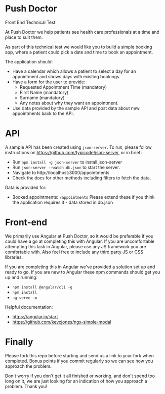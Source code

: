 # Push Doctor

Front End Technical Test

At Push Doctor we help patients see health care professionals at a time and place to suit them.

As part of this technical test we would like you to build a simple booking app, where a patient could pick a date and time to book an appointment.

The application should:

- Have a calendar which allows a patient to select a day for an appointment and shows days with existing bookings.
- Have a form for the user to provide:
  - Requested Appointment Time (mandatory)
  - First Name (mandatory)
  - Surname (mandatory)
  - Any notes about why they want an appointment.
- Use data provided by the sample API and post data about new appointments back to the API.

# API

A sample API has been created using `json-server`.
To run, please follow instructions on https://github.com/typicode/json-server, or in brief:

- Run `npm install -g json-server` to install json-server
- Run `json-server --watch db.json` to start the server.
- Navigate to http://localhost:3000/appointments
- Check the docs for other methods including filters to fetch the data.

Data is provided for:

- Booked appointments: `/appointments`
  Please extend these if you think the application requires it - data stored in db.json

# Front-end

We primarily use Angular at Push Doctor, so it would be preferable if you could have a go at completing this with Angular. If you are uncomfortable attempting this task in Angular, please use any JS framework you are comfortable with. Also feel free to include any third party JS or CSS libraries.

If you are completing this in Angular we've provided a solution set up and ready to go. If you are new to Angular these npm commands should get you up and running:

- `npm install @angular/cli -g`
- `npm install`
- `ng serve -o`

Helpful documentation:

- https://angular.io/start
- https://github.com/kevcjones/ngx-simple-modal

# Finally

Please fork this repo before starting and send us a link to your fork when completed.
Bonus points if you commit regularly so we can see how you approach the problem.

Don't worry if you don't get it all finished or working, and don't spend too long on it, we are just looking for an indication of how you approach a problem. Thank you!
